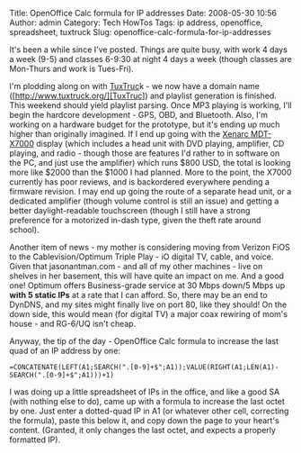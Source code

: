 Title: OpenOffice Calc formula for IP addresses
Date: 2008-05-30 10:56
Author: admin
Category: Tech HowTos
Tags: ip address, openoffice, spreadsheet, tuxtruck
Slug: openoffice-calc-formula-for-ip-addresses

It's been a while since I've posted. Things are quite busy, with work 4
days a week (9-5) and classes 6-9:30 at night 4 days a week (though
classes are Mon-Thurs and work is Tues-Fri).

I'm plodding along on with [TuxTruc][]k - we now have a domain name
([http://www.tuxtruck.org/][TuxTruc]) and playlist generation is
finished. This weekend should yield playlist parsing. Once MP3 playing
is working, I'll begin the hardcore development - GPS, OBD, and
Bluetooth. Also, I'm working on a hardware budget for the prototype, but
it's ending up much higher than originally imagined. If I end up going
with the [Xenarc MDT-X7000][] display (which includes a head unit with
DVD playing, amplifier, CD playing, and radio - though those are
features I'd rather to in software on the PC, and just use the
amplifier) which runs $800 USD, the total is looking more like $2000
than the $1000 I had planned. More to the point, the X7000 currently has
poor reviews, and is backordered everywhere pending a firmware revision.
I may end up going the route of a separate head unit, or a dedicated
amplifier (though volume control is still an issue) and getting a better
daylight-readable touchscreen (though I still have a strong preference
for a motorized in-dash type, given the theft rate around school).

Another item of news - my mother is considering moving from Verizon FiOS
to the Cablevision/Optimum Triple Play - iO digital TV, cable, and
voice. Given that jasonantman.com - and all of my other machines - live
on shelves in her basement, this will have quite an impact on me. And a
good one! Optimum offers Business-grade service at 30 Mbps down/5 Mbps
up <span style="font-weight: bold;">with 5 static IPs</span> at a rate
that I can afford. So, there may be an end to DynDNS, and my sites might
finally live on port 80, like they should! On the down side, this would
mean (for digital TV) a major coax rewiring of mom's house - and RG-6/UQ
isn't cheap.

Anyway, the tip of the day - OpenOffice Calc formula to increase the
last quad of an IP address by one:

`=CONCATENATE(LEFT(A1;SEARCH(".[0-9]+$";A1));VALUE(RIGHT(A1;LEN(A1)-SEARCH(".[0-9]+$";A1)))+1)`

I was doing up a little spreadsheet of IPs in the office, and like a
good SA (with nothing else to do), came up with a formula to increase
the last octet by one. Just enter a dotted-quad IP in A1 (or whatever
other cell, correcting the formula), paste this below it, and copy down
the page to your heart's content. (Granted, it only changes the last
octet, and expects a properly formatted IP).

  [TuxTruc]: http://www.tuxtruck.org/
  [Xenarc MDT-X7000]: http://www.xenarc.com/product/MDT-X7000.html
